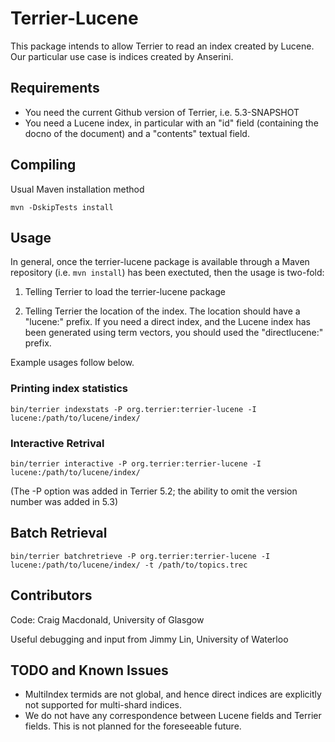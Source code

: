 
# Terrier-Lucene

This package intends to allow Terrier to read an index created by Lucene. Our particular use case is indices created by Anserini.

## Requirements

- You need the current Github version of Terrier, i.e. 5.3-SNAPSHOT
- You need a Lucene index, in particular with an "id" field (containing the docno of the document) and a "contents" textual field.

## Compiling

Usual Maven installation method
```
mvn -DskipTests install
```

## Usage

In general, once the terrier-lucene package is available through a Maven repository (i.e. `mvn install`) has been exectuted, then the usage is two-fold:
1. Telling Terrier to load the terrier-lucene package

2. Telling Terrier the location of the index. The location should have a "lucene:" prefix. If you need a direct index, and the Lucene index has been generated using term vectors, you should used the "directlucene:" prefix.

Example usages follow below.

### Printing index statistics
```
bin/terrier indexstats -P org.terrier:terrier-lucene -I lucene:/path/to/lucene/index/
```

### Interactive Retrival
```
bin/terrier interactive -P org.terrier:terrier-lucene -I lucene:/path/to/lucene/index/
```

(The -P option was added in Terrier 5.2; the ability to omit the version number was added in 5.3)

## Batch Retrieval
```
bin/terrier batchretrieve -P org.terrier:terrier-lucene -I lucene:/path/to/lucene/index/ -t /path/to/topics.trec
```


## Contributors

Code: Craig Macdonald, University of Glasgow

Useful debugging and input from Jimmy Lin, University of Waterloo

## TODO and Known Issues

- MultiIndex termids are not global, and hence direct indices are explicitly not supported for multi-shard indices.
- We do not have any correspondence between Lucene fields and Terrier fields. This is not planned for the foreseeable future.
